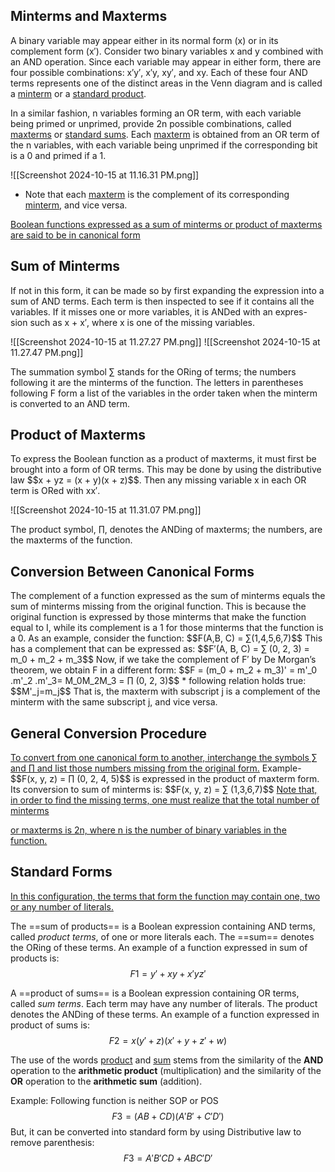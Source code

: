 <h2>Minterms and Maxterms</h2>
A binary variable may appear either in its normal form (x) or in its complement form (x′).
Consider two binary variables x and y combined with an AND operation. Since each variable may appear in either form, there are four possible combinations: x′y′, x′y, xy′, and xy. Each of these four AND terms represents one of the distinct areas in the Venn diagram and is called a <u>minterm</u> or a <u>standard product</u>.

In a similar fashion, n variables forming an OR term, with each variable being primed or unprimed, provide 2n possible combinations, called <u>maxterms</u> or <u>standard sums</u>.
Each <u>maxterm</u> is obtained from an OR term of the n variables, with each variable being unprimed if the corresponding bit is a 0 and primed if a 1.


![[Screenshot 2024-10-15 at 11.16.31 PM.png]]

* Note that each <u>maxterm</u> is the complement of its corresponding <u>minterm</u>, and vice versa.

<u>Boolean functions expressed as a sum of minterms or product of maxterms are said to be in canonical form</u>


<h2>Sum of Minterms</h2>
If not in this form, it can be made so by first expanding the expression into a sum of AND terms. Each term is then inspected to see if it contains all the variables. If it misses one or more variables, it is ANDed with an expres- sion such as x + x′, where x is one of the missing variables.

![[Screenshot 2024-10-15 at 11.27.27 PM.png]]
![[Screenshot 2024-10-15 at 11.27.47 PM.png]]

The summation symbol ∑ stands for the ORing of terms; the numbers following it are the minterms of the function. The letters in parentheses following F form a list of the variables in the order taken when the minterm is converted to an AND term.

<h2>Product of Maxterms</h2>
To express the Boolean function as a product of maxterms, it must first be brought into a form of OR terms. This may be done by using the distributive law $$x + yz = (x + y)(x + z)$$. Then any missing variable x in each OR term is ORed with xx′.

![[Screenshot 2024-10-15 at 11.31.07 PM.png]]

The product symbol, ∏, denotes the ANDing of maxterms; the numbers, are the maxterms of the function.

<h2>Conversion Between Canonical Forms</h2>
The complement of a function expressed as the sum of minterms equals the sum of minterms missing from the original function. This is because the original function is expressed by those minterms that make the function equal to I, while its complement is a 1 for those minterms that the function is a 0. As an example, consider the function:
$$F(A,B, C) = ∑(1,4,5,6,7)$$
This has a complement that can be expressed as:
$$F′(A, B, C) = ∑ (0, 2, 3) = m_0 + m_2 + m_3$$
Now, if we take the complement of F′ by De Morgan’s theorem, we obtain F in a different form:
$$F = (m_0 + m_2 + m_3)' = m'_0 .m'_2 .m'_3= M_0M_2M_3 = ∏ (0, 2, 3)$$
* following relation holds true:
		$$M'_j=m_j$$
	That is, the maxterm with subscript j is a complement of the minterm with the same subscript j, and vice versa.

<h2>General Conversion Procedure</h2>
<u>To convert from one canonical form to another, interchange the symbols ∑ and ∏ and list those numbers missing from the original form.</u>
Example-
$$F(x, y, z) = ∏ (0, 2, 4, 5)$$
is expressed in the product of maxterm form. Its conversion to sum of minterms is:
$$F(x, y, z) = ∑ (1,3,6,7)$$
<u>Note that, in order to find the missing terms, one must realize that the total number of minterms

or maxterms is 2n, where n is the number of binary variables in the function.</u>

<h2>Standard Forms</h2>
<u>In this configuration, the terms that form the function may contain one, two or any number of literals.</u>

The ==sum of products== is a Boolean expression containing AND terms, called *product terms*, of one or more literals each. The ==sum== denotes the ORing of these terms.
An example of a function expressed in sum of products is:
$$F1 =y'+xy+x'yz'$$

A ==product of sums== is a Boolean expression containing OR terms, called *sum terms*. Each term may have any number of literals. The product denotes the ANDing of these terms.
An example of a function expressed in product of sums is:
$$F2 =x(y'+z)(x'+y+z'+w)$$

The use of the words <u>product</u> and <u>sum</u> stems from the similarity of the **AND** operation to the **arithmetic product** (multiplication) and the similarity of the **OR** operation to the **arithmetic sum** (addition).

Example: Following function is neither SOP or POS
$$F3 = (AB + CD)(A'B' + C'D')$$
But, it can be converted into standard form by using Distributive law to remove parenthesis:
$$F3 = A'B'CD + ABC'D'$$

